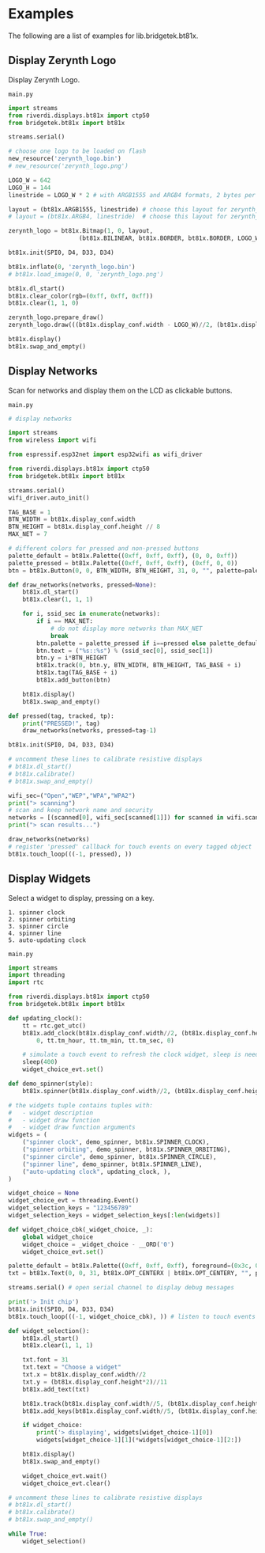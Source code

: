 # Examples

The following are a list of examples for lib.bridgetek.bt81x.

## Display Zerynth Logo 


Display Zerynth Logo.



```main.py```

```python
import streams
from riverdi.displays.bt81x import ctp50
from bridgetek.bt81x import bt81x

streams.serial()

# choose one logo to be loaded on flash
new_resource('zerynth_logo.bin')
# new_resource('zerynth_logo.png')

LOGO_W = 642
LOGO_H = 144
linestride = LOGO_W * 2 # with ARGB1555 and ARGB4 formats, 2 bytes per pixel

layout = (bt81x.ARGB1555, linestride) # choose this layout for zerynth_logo.bin
# layout = (bt81x.ARGB4, linestride)  # choose this layout for zerynth_logo.png

zerynth_logo = bt81x.Bitmap(1, 0, layout,
                    (bt81x.BILINEAR, bt81x.BORDER, bt81x.BORDER, LOGO_W, LOGO_H))

bt81x.init(SPI0, D4, D33, D34)

bt81x.inflate(0, 'zerynth_logo.bin')
# bt81x.load_image(0, 0, 'zerynth_logo.png')

bt81x.dl_start()
bt81x.clear_color(rgb=(0xff, 0xff, 0xff))
bt81x.clear(1, 1, 0)

zerynth_logo.prepare_draw()
zerynth_logo.draw(((bt81x.display_conf.width - LOGO_W)//2, (bt81x.display_conf.height - LOGO_H)//2), vertex_fmt=0)

bt81x.display()
bt81x.swap_and_empty()

```
## Display Networks


Scan for networks and display them on the LCD as clickable buttons.



```main.py```

```python
# display networks

import streams
from wireless import wifi

from espressif.esp32net import esp32wifi as wifi_driver 

from riverdi.displays.bt81x import ctp50
from bridgetek.bt81x import bt81x

streams.serial()
wifi_driver.auto_init()

TAG_BASE = 1
BTN_WIDTH = bt81x.display_conf.width
BTN_HEIGHT = bt81x.display_conf.height // 8
MAX_NET = 7

# different colors for pressed and non-pressed buttons
palette_default = bt81x.Palette((0xff, 0xff, 0xff), (0, 0, 0xff))
palette_pressed = bt81x.Palette((0xff, 0xff, 0xff), (0xff, 0, 0))
btn = bt81x.Button(0, 0, BTN_WIDTH, BTN_HEIGHT, 31, 0, "", palette=palette_default)

def draw_networks(networks, pressed=None):
    bt81x.dl_start()
    bt81x.clear(1, 1, 1)

    for i, ssid_sec in enumerate(networks):
        if i == MAX_NET:
            # do not display more networks than MAX_NET
            break
        btn.palette = palette_pressed if i==pressed else palette_default
        btn.text = ("%s::%s") % (ssid_sec[0], ssid_sec[1])
        btn.y = i*BTN_HEIGHT
        bt81x.track(0, btn.y, BTN_WIDTH, BTN_HEIGHT, TAG_BASE + i)
        bt81x.tag(TAG_BASE + i)
        bt81x.add_button(btn)

    bt81x.display()
    bt81x.swap_and_empty()

def pressed(tag, tracked, tp):
    print("PRESSED!", tag)
    draw_networks(networks, pressed=tag-1)

bt81x.init(SPI0, D4, D33, D34)

# uncomment these lines to calibrate resistive displays
# bt81x.dl_start()
# bt81x.calibrate()
# bt81x.swap_and_empty()

wifi_sec=("Open","WEP","WPA","WPA2")
print("> scanning")
# scan and keep network name and security
networks = [(scanned[0], wifi_sec[scanned[1]]) for scanned in wifi.scan(15000)]
print("> scan results...")

draw_networks(networks)
# register 'pressed' callback for touch events on every tagged object
bt81x.touch_loop(((-1, pressed), ))

```
## Display Widgets 


Select a widget to display, pressing on a key.

    1. spinner clock
    2. spinner orbiting
    3. spinner circle
    4. spinner line
    5. auto-updating clock



```main.py```

```python
import streams
import threading
import rtc

from riverdi.displays.bt81x import ctp50
from bridgetek.bt81x import bt81x

def updating_clock():
    tt = rtc.get_utc()
    bt81x.add_clock(bt81x.display_conf.width//2, (bt81x.display_conf.height*5)//7, bt81x.display_conf.height//6, 
        0, tt.tm_hour, tt.tm_min, tt.tm_sec, 0)

    # simulate a touch event to refresh the clock widget, sleep is needed to not let other threads starve
    sleep(400)
    widget_choice_evt.set()

def demo_spinner(style):
    bt81x.spinner(bt81x.display_conf.width//2, (bt81x.display_conf.height*5)//7, style, 0)

# the widgets tuple contains tuples with:
#   - widget description
#   - widget draw function
#   - widget draw function arguments
widgets = (
    ("spinner clock", demo_spinner, bt81x.SPINNER_CLOCK),
    ("spinner orbiting", demo_spinner, bt81x.SPINNER_ORBITING),
    ("spinner circle", demo_spinner, bt81x.SPINNER_CIRCLE),
    ("spinner line", demo_spinner, bt81x.SPINNER_LINE),
    ("auto-updating clock", updating_clock, ),
)

widget_choice = None
widget_choice_evt = threading.Event()
widget_selection_keys = "123456789"
widget_selection_keys = widget_selection_keys[:len(widgets)]

def widget_choice_cbk(_widget_choice, _):
    global widget_choice
    widget_choice = _widget_choice - __ORD('0')
    widget_choice_evt.set()

palette_default = bt81x.Palette((0xff, 0xff, 0xff), foreground=(0x3c, 0x82, 0x82))
txt = bt81x.Text(0, 0, 31, bt81x.OPT_CENTERX | bt81x.OPT_CENTERY, "", palette=palette_default)

streams.serial() # open serial channel to display debug messages

print('> Init chip')
bt81x.init(SPI0, D4, D33, D34)
bt81x.touch_loop(((-1, widget_choice_cbk), )) # listen to touch events and make widget_choice_cbk process them

def widget_selection():
    bt81x.dl_start()
    bt81x.clear(1, 1, 1)

    txt.font = 31
    txt.text = "Choose a widget"
    txt.x = bt81x.display_conf.width//2
    txt.y = (bt81x.display_conf.height*2)//11
    bt81x.add_text(txt)

    bt81x.track(bt81x.display_conf.width//5, (bt81x.display_conf.height*3)//11, 500, 100, 0)
    bt81x.add_keys(bt81x.display_conf.width//5, (bt81x.display_conf.height*3)//11, 500, 100, 31, 0, widget_selection_keys)

    if widget_choice:
        print('> displaying', widgets[widget_choice-1][0])
        widgets[widget_choice-1][1](*widgets[widget_choice-1][2:])

    bt81x.display()
    bt81x.swap_and_empty()

    widget_choice_evt.wait()
    widget_choice_evt.clear()

# uncomment these lines to calibrate resistive displays
# bt81x.dl_start()
# bt81x.calibrate()
# bt81x.swap_and_empty()

while True:
    widget_selection()
```
